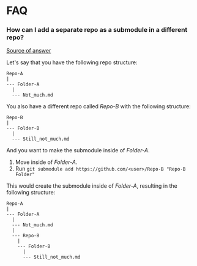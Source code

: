 # FAQ

### How can I add a separate repo as a submodule in a different repo?
[Source of answer](https://github.blog/open-source/git/working-with-submodules/)

Let's say that you have the following repo structure:

```
Repo-A
|
--- Folder-A
  |
  --- Not_much.md
```

You also have a different repo called _Repo-B_ with the following structure:

```
Repo-B
|
--- Folder-B
  |
  --- Still_not_much.md
```

And you want to make the submodule inside of _Folder-A_.

1. Move inside of _Folder-A_.
2. Run `git submodule add https://github.com/<user>/Repo-B "Repo-B Folder"`

This would create the submodule inside of _Folder-A_, resulting in the following structure:

```
Repo-A
|
--- Folder-A
  |
  --- Not_much.md
  |
  --- Repo-B
    |
    --- Folder-B
      |
      --- Still_not_much.md
```